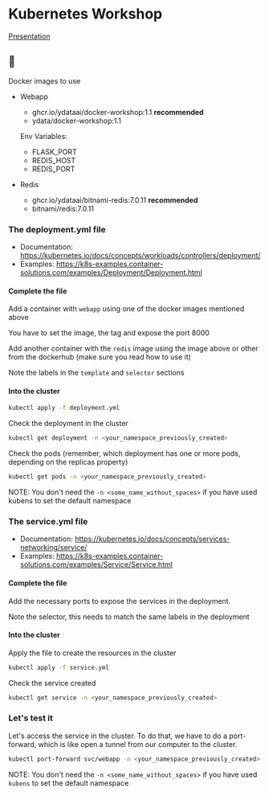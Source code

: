 # Kubernetes Workshop

[Presentation](https://docs.google.com/presentation/d/1BuB8xiFdeyI5P2Ah3rxulteG23i89daxX5UTyOgWq8Y/edit?usp=sharing)

## 🚧 

Docker images to use
- Webapp
    - ghcr.io/ydataai/docker-workshop:1.1 **recommended**
    - ydata/docker-workshop:1.1
    
  Env Variables:
    - FLASK_PORT
    - REDIS_HOST
    - REDIS_PORT
- Redis
    - ghcr.io/ydataai/bitnami-redis:7.0.11 **recommended**
    - bitnami/redis:7.0.11

### The deployment.yml file

- Documentation: https://kubernetes.io/docs/concepts/workloads/controllers/deployment/
- Examples: https://k8s-examples.container-solutions.com/examples/Deployment/Deployment.html

#### Complete the file

Add a container with `webapp` using one of the docker images mentioned above

You have to set the image, the tag and expose the port 8000

Add another container with the `redis` image using the image above or other from the dockerhub (make sure you read how to use it)

Note the labels in the `template` and `selector` sections

#### Into the cluster

```bash
kubectl apply -f deployment.yml
```

Check the deployment in the cluster

```bash
kubectl get deployment -n <your_namespace_previously_created>
```

Check the pods (remember, which deployment has one or more pods, depending on the replicas property)

```bash
kubectl get pods -n <your_namespace_previously_created>
```

NOTE: You don't need the `-n <some_name_without_spaces>` if you have used kubens to set the default namespace

### The service.yml file

- Documentation: https://kubernetes.io/docs/concepts/services-networking/service/
- Examples: https://k8s-examples.container-solutions.com/examples/Service/Service.html

#### Complete the file

Add the necessary ports to expose the services in the deployment.

Note the selector, this needs to match the same labels in the deployment

#### Into the cluster

Apply the file to create the resources in the cluster

```bash
kubectl apply -f service.yml
```

Check the service created

```bash
kubectl get service -n <your_namespace_previously_created>
```

### Let's test it

Let's access the service in the cluster. To do that, we have to do a port-forward, which is like open a tunnel from our computer to the cluster.

```bash
kubectl port-forward svc/webapp -n <your_namespace_previously_created> 8080:<port you used in your service>
```

NOTE: You don't need the `-n <some_name_without_spaces>` if you have used `kubens` to set the default namespace
